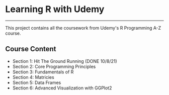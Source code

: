 # Learning R with Udemy
---

This project contains all the coursework from Udemy's R Programming A-Z course. 

## Course Content

* Section 1: Hit The Ground Running (DONE 10/8/21)
* Section 2: Core Programming Principles
* Section 3: Fundamentals of R
* Section 4: Matricies
* Section 5: Data Frames
* Section 6: Advanced Visualization with GGPlot2